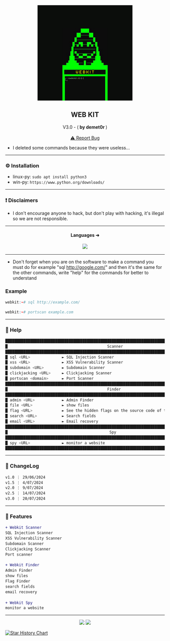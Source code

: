 
<div align="center">
  <kbd>
  <a href="https://github.com/RetrO-M">
    <img src="img/img1.png" alt="Logo" width="300" height="300">
  </a>
  </kbd>
  
  <h2 align="center">WEB KIT</h2>

  <p align="center">
    V3.0 - (<b> by demet0r </b>)
    <br />
    <br />
    <a href="https://github.com/RetrO-M/Webkit/issues/">⚠️ Report Bug</a>
  </p>
</div>

- I deleted some commands because they were useless...

---------------------------------------

### ⚙️ Installation
* linux-py: `sudo apt install python3`
* win-py: `https://www.python.org/downloads/`

---------------------------------------

### ❗ Disclaimers
- I don't encourage anyone to hack, but don't play with hacking, it's illegal so we are not responsible.

---------------------------------------

<h4 align="center">Languages ➜</h5>
<p align="center">
           <img src="https://skillicons.dev/icons?i=py"/>
</p>


---------------------------------------

- Don't forget when you are on the software to make a command you must do for example "sql http://google.com/" and then it's the same for the other commands, write "help" for the commands for better to understand

### Example

```r
webkit:~# sql http://example.com/
```

```r
webkit:~# portscan example.com
```

---------------------------------------

### 🧵 Help


```go
█████████████████████████████████████████████████████████████████████████████████████████████████
█                                            Scanner                                            █
█████████████████████████████████████████████████████████████████████████████████████████████████
█ sql <URL>              ► SQL Injection Scanner                                                █
█ xss <URL>              ► XSS Vulnerability Scanner                                            █
█ subdomain <URL>        ► Subdomain Scanner                                                    █
█ clickjacking <URL>     ► Clickjacking Scanner                                                 █
█ portscan <domain>      ► Port Scanner                                                         █
█████████████████████████████████████████████████████████████████████████████████████████████████
█                                            Finder                                             █
█████████████████████████████████████████████████████████████████████████████████████████████████
█ admin <URL>            ► Admin Finder                                                         █
█ file <URL>             ► show files                                                           █
█ flag <URL>             ► See the hidden flags on the source code of the site or in robots.txt █
█ search <URL>           ► Search fields                                                        █
█ email <URL>            ► Email recovery                                                       █
█████████████████████████████████████████████████████████████████████████████████████████████████
█                                             Spy                                               █
█████████████████████████████████████████████████████████████████████████████████████████████████
█ spy <URL>              ► monitor a website                                                    █
█████████████████████████████████████████████████████████████████████████████████████████████████
```



---------------------------------------

### 📜 ChangeLog

```diff
v1.0 ⋮ 29/06/2024
v1.5 ⋮ 4/07/2024
v2.0 ⋮ 9/07/2024
v2.5 ⋮ 14/07/2024
v3.0 ⋮ 20/07/2024
```

---------------------------------------

### 📣 Features

```diff
+ Webkit Scanner
SQL Injection Scanner
XSS Vulnerability Scanner
Subdomain Scanner
Clickjacking Scanner
Port scanner

+ Webkit Finder
Admin Finder
show files
Flag Finder
search fields
email recovery

+ Webkit Spy
monitor a website
```

---------------------------------------

<p align="center">
  <img src="https://img.shields.io/github/stars/RetrO-M/Webkit.svg?style=for-the-badge&labelColor=black&color=f429ff&logo=IOTA"/>
  <img src="https://img.shields.io/github/languages/top/RetrO-M/Webkit.svg?style=for-the-badge&labelColor=black&color=f429ff&logo=python"/>
</p>


<a href="https://star-history.com/#RetrO-M/Webkit&Date">
 <picture>
   <source media="(prefers-color-scheme: dark)" srcset="https://api.star-history.com/svg?repos=RetrO-M/Webkit&type=Date&theme=dark" />
   <source media="(prefers-color-scheme: light)" srcset="https://api.star-history.com/svg?repos=RetrO-M/Webkit&type=Date" />
   <img alt="Star History Chart" src="https://api.star-history.com/svg?repos=RetrO-M/Webkit&type=Date" />
 </picture>
</a>
